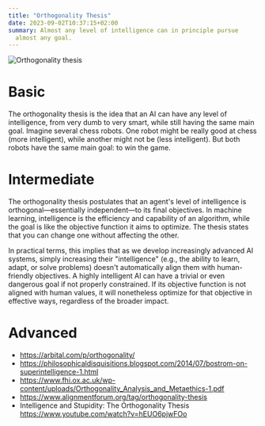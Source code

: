 ```yaml
---
title: "Orthogonality Thesis"
date: 2023-09-02T10:37:15+02:00
summary: Almost any level of intelligence can in principle pursue
  almost any goal.
---
```


![Orthogonality thesis](/orthogonality_thesis.jpg 'Any level of intelligence can in principle pursue any goal. Most importantly, in the bottom right quadrant, we see that even a very advanced AI can care about something very basic such as creating paperclips. It doesn\'t necessarily prefer to pursue "higher" goals such as world peace.')

# Basic

The orthogonality thesis is the idea that an AI can have any level of intelligence, from very dumb to very smart, while still having the same main goal. Imagine several chess robots. One robot might be really good at chess (more intelligent), while another might not be (less intelligent). But both robots have the same main goal: to win the game.

# Intermediate

The orthogonality thesis postulates that an agent's level of intelligence is orthogonal—essentially independent—to its final objectives. In machine learning, intelligence is the efficiency and capability of an algorithm, while the goal is like the objective function it aims to optimize. The thesis states that you can change one without affecting the other.

In practical terms, this implies that as we develop increasingly advanced AI systems, simply increasing their "intelligence" (e.g., the ability to learn, adapt, or solve problems) doesn't automatically align them with human-friendly objectives. A highly intelligent AI can have a trivial or even dangerous goal if not properly constrained. If its objective function is not aligned with human values, it will nonetheless optimize for that objective in effective ways, regardless of the broader impact.

# Advanced

- https://arbital.com/p/orthogonality/  
- https://philosophicaldisquisitions.blogspot.com/2014/07/bostrom-on-superintelligence-1.html 
- https://www.fhi.ox.ac.uk/wp-content/uploads/Orthogonality_Analysis_and_Metaethics-1.pdf 
- https://www.alignmentforum.org/tag/orthogonality-thesis 
- Intelligence and Stupidity: The Orthogonality Thesis https://www.youtube.com/watch?v=hEUO6pjwFOo 